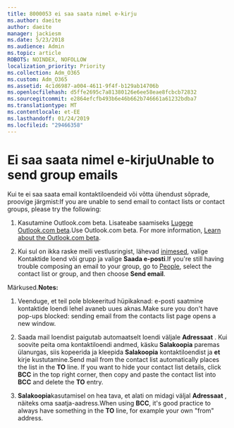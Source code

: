 ```yaml
---
title: 8000053 ei saa saata nimel e-kirju
ms.author: daeite
author: daeite
manager: jackiesm
ms.date: 5/23/2018
ms.audience: Admin
ms.topic: article
ROBOTS: NOINDEX, NOFOLLOW
localization_priority: Priority
ms.collection: Adm_O365
ms.custom: Adm_O365
ms.assetid: 4c1d6987-a004-4611-9f4f-b129ab14706b
ms.openlocfilehash: d5ffe2695c7a81380126e6ee58eae8fcbcb72832
ms.sourcegitcommit: e2864efcfb493b6e46b662b746661a61232bdba7
ms.translationtype: MT
ms.contentlocale: et-EE
ms.lasthandoff: 01/24/2019
ms.locfileid: "29466358"
---
```

# <a name="unable-to-send-group-emails"></a><span data-ttu-id="fd5c8-102">Ei saa saata nimel e-kirju</span><span class="sxs-lookup"><span data-stu-id="fd5c8-102">Unable to send group emails</span></span>

<span data-ttu-id="fd5c8-103">Kui te ei saa saata email kontaktiloendeid või võtta ühendust sõprade, proovige järgmist:</span><span class="sxs-lookup"><span data-stu-id="fd5c8-103">If you are unable to send email to contact lists or contact groups, please try the following:</span></span>
  
1. <span data-ttu-id="fd5c8-p101">Kasutamine Outlook.com beta. Lisateabe saamiseks [Lugege Outlook.com beta](https://support.office.com/article/e2261c7f-d413-4084-8f22-21282f42d8cf).</span><span class="sxs-lookup"><span data-stu-id="fd5c8-p101">Use Outlook.com beta. For more information, [Learn about the Outlook.com beta](https://support.office.com/article/e2261c7f-d413-4084-8f22-21282f42d8cf).</span></span>
    
2. <span data-ttu-id="fd5c8-106">Kui sul on ikka raske meili vestlusringist, lähevad [inimesed](https://outlook.live.com/people/), valige Kontaktide loend või grupp ja valige **Saada e-posti**.</span><span class="sxs-lookup"><span data-stu-id="fd5c8-106">If you're still having trouble composing an email to your group, go to [People](https://outlook.live.com/people/), select the contact list or group, and then choose **Send email**.</span></span>
    
 <span data-ttu-id="fd5c8-107">Märkused.</span><span class="sxs-lookup"><span data-stu-id="fd5c8-107">**Notes:**</span></span>
  
1. <span data-ttu-id="fd5c8-108">Veenduge, et teil pole blokeeritud hüpikaknad: e-posti saatmine kontaktide loendi lehel avaneb uues aknas.</span><span class="sxs-lookup"><span data-stu-id="fd5c8-108">Make sure you don't have pop-ups blocked: sending email from the contacts list page opens a new window.</span></span>
    
2. <span data-ttu-id="fd5c8-p102">Saada mail loendist paigutab automaatselt loendi väljale **Adressaat** . Kui soovite peita oma kontaktiloendi andmed, käsku **Salakoopia** paremas ülanurgas, siis kopeerida ja kleepida **Salakoopia** kontaktiloendist ja **et** kirje kustutamine.</span><span class="sxs-lookup"><span data-stu-id="fd5c8-p102">Send mail from the contact list automatically places the list in the **TO** line. If you want to hide your contact list details, click **BCC** in the top right corner, then copy and paste the contact list into **BCC** and delete the **TO** entry.</span></span> 
    
3. <span data-ttu-id="fd5c8-111">**Salakoopia**kasutamisel on hea tava, et alati on midagi väljal **Adressaat** , näiteks oma saatja-aadress.</span><span class="sxs-lookup"><span data-stu-id="fd5c8-111">When using **BCC**, it's good practice to always have something in the **TO** line, for example your own "from" address.</span></span> 
    

